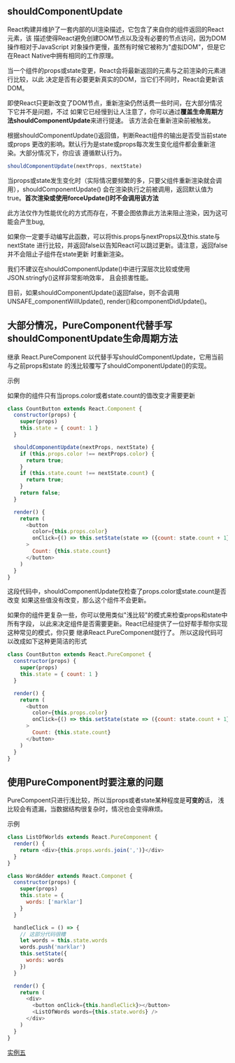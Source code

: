 
## shouldComponentUpdate

React构建并维护了一套内部的UI渲染描述，它包含了来自你的组件返回的React元素，该
描述使得React避免创建DOM节点以及没有必要的节点访问，因为DOM操作相对于JavaScript
对象操作更慢，虽然有时候它被称为"虚拟DOM"，但是它在React Native中拥有相同的工作原理。

当一个组件的props或state变更，React会将最新返回的元素与之前渲染的元素进行比较，以此
决定是否有必要更新真实的DOM，当它们不同时，React会更新该DOM。

即使React只更新改变了DOM节点，重新渲染仍然话费一些时间，在大部分情况下它并不是问题，不过
如果它已经慢到让人注意了，你可以通过**覆盖生命周期方法shouldComponentUpdate**来进行提速。
该方法会在重新渲染前被触发。

根据shouldComponentUpdate()返回值，判断React组件的输出是否受当前state或props
更改的影响。默认行为是state或props每次发生变化组件都会重新渲染。大部分情况下，你应该
遵循默认行为。

```js
shouldComponentUpdate(nextProps, nextState)
```

当props或state发生变化时（实际情况要频繁的多，只要父组件重新渲染就会调用），shouldComponentUpdate()
会在渲染执行之前被调用，返回默认值为true。**首次渲染或使用forceUpdate()时不会调用该方法**

此方法仅作为性能优化的方式而存在，不要企图依靠此方法来阻止渲染，因为这可能会产生bug,

如果你一定要手动编写此函数，可以将this.props与nextProps以及this.state与nextState
进行比较，并返回false以告知React可以跳过更新。请注意，返回false并不会阻止子组件在state更新
时重新渲染。

我们不建议在shouldComponentUpdate()中进行深层次比较或使用JSON.stringfy()这样非常影响效率，
且会损害性能。

目前，如果shouldComponentUpdate()返回false，则不会调用 UNSAFE_componentWillUpdate(),
render()和componentDidUpdate()。

## 大部分情况，PureComponent代替手写shouldComponentUpdate生命周期方法

继承 React.PureComponent 以代替手写shouldComponentUpdate，它用当前与之前props和state
的浅比较覆写了shouldComponentUpdate()的实现。

示例

如果你的组件只有当props.color或者state.count的值改变才需要更新

```js
class CountButton extends React.Component {
  constructor(props) {
    super(props)
    this.state = { count: 1 }
  }

  shouldComponentUpdate(nextProps, nextState) {
    if (this.props.color !== nextProps.color) {
      return true;
    }
    if (this.state.count !== nextState.count) {
      return true;
    }
    return false;
  }

  render() {
    return (
      <button
        color={this.props.color}
        onClick={() => this.setState(state => ({count: state.count + 1}))}
      >
        Count: {this.state.count}
      </button>
    )
  }
}

```

这段代码中，shouldComponentUpdate仅检查了props.color或state.count是否改变
如果这些值没有改变，那么这个组件不会更新。

如果你的组件更复杂一些，你可以使用类似"浅比较"的模式来检查props和state中所有字段，
以此来决定组件是否需要更新。React已经提供了一位好帮手帮你实现这种常见的模式，你只要
继承React.PureComponent就行了。
所以这段代码可以改成如下这种更简洁的形式

```js
class CountButton extends React.PureComponet {
  constructor(props) {
    super(props)
    this.state = { count: 1 }
  }

  render() {
    return (
      <button
        color={this.props.color}
        onClick={() => this.setState(state => ({count: state.count + 1}))}
      >
        Count: {this.state.count}
      </button>
    )
  }
}
```

## 使用PureComponent时要注意的问题

PureCompoent只进行浅比较，所以当props或者state某种程度是**可变的**话，
浅比较会有遗漏，当数据结构很复杂时，情况也会变得麻烦。

示例

```js
class ListOfWorlds extends React.PureComponent {
  render() {
    return <div>{this.props.words.join(',')}</div>
  }
}

class WordAdder extends React.Componet {
  constructor(props) {
    super(props)
    this.state = {
      words: ['marklar']
    }
  }

  handleClick = () => {
    // 这部分代码很糟
    let words = this.state.words
    words.push('marklar')
    this.setState({
      words: words
    })
  }

  render() {
    return (
      <div>
        <button onClick={this.handleClick}></button>
        <ListOfWords words={this.state.words} />
      </div>
    )
  }
}
```

[实例五]()